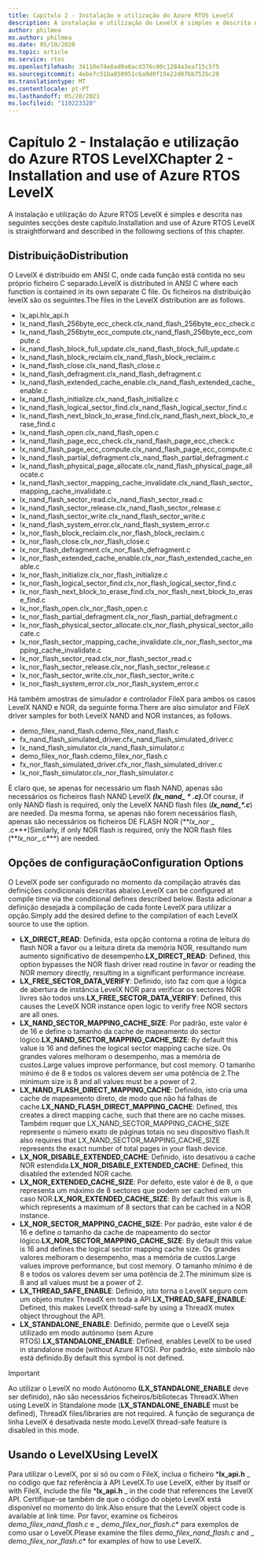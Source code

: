 ```yaml
---
title: Capítulo 2 - Instalação e utilização do Azure RTOS LevelX
description: A instalação e utilização do LevelX é simples e descrita nas seguintes secções deste capítulo.
author: philmea
ms.author: philmea
ms.date: 05/19/2020
ms.topic: article
ms.service: rtos
ms.openlocfilehash: 34110e74e8ad0a6acd376c00c1284a3ea715c5f5
ms.sourcegitcommit: 4ebe7c51ba850951c6a9d0f15e22d07bb752bc28
ms.translationtype: MT
ms.contentlocale: pt-PT
ms.lasthandoff: 05/20/2021
ms.locfileid: "110223320"
---
```

# <a name="chapter-2---installation-and-use-of-azure-rtos-levelx"></a><span data-ttu-id="dc713-103">Capítulo 2 - Instalação e utilização do Azure RTOS LevelX</span><span class="sxs-lookup"><span data-stu-id="dc713-103">Chapter 2 - Installation and use of Azure RTOS LevelX</span></span>

<span data-ttu-id="dc713-104">A instalação e utilização do Azure RTOS LevelX é simples e descrita nas seguintes secções deste capítulo.</span><span class="sxs-lookup"><span data-stu-id="dc713-104">Installation and use of Azure RTOS LevelX is straightforward and described in the following sections of this chapter.</span></span>

## <a name="distribution"></a><span data-ttu-id="dc713-105">Distribuição</span><span class="sxs-lookup"><span data-stu-id="dc713-105">Distribution</span></span>

<span data-ttu-id="dc713-106">O LevelX é distribuído em ANSI C, onde cada função está contida no seu próprio ficheiro C separado.</span><span class="sxs-lookup"><span data-stu-id="dc713-106">LevelX is distributed in ANSI C where each function is contained in its own separate C file.</span></span> <span data-ttu-id="dc713-107">Os ficheiros na distribuição levelX são os seguintes.</span><span class="sxs-lookup"><span data-stu-id="dc713-107">The files in the LevelX distribution are as follows.</span></span>
- <span data-ttu-id="dc713-108">lx_api.h</span><span class="sxs-lookup"><span data-stu-id="dc713-108">lx_api.h</span></span>
- <span data-ttu-id="dc713-109">lx_nand_flash_256byte_ecc_check.c</span><span class="sxs-lookup"><span data-stu-id="dc713-109">lx_nand_flash_256byte_ecc_check.c</span></span>
- <span data-ttu-id="dc713-110">lx_nand_flash_256byte_ecc_compute.c</span><span class="sxs-lookup"><span data-stu-id="dc713-110">lx_nand_flash_256byte_ecc_compute.c</span></span>
- <span data-ttu-id="dc713-111">lx_nand_flash_block_full_update.c</span><span class="sxs-lookup"><span data-stu-id="dc713-111">lx_nand_flash_block_full_update.c</span></span>
- <span data-ttu-id="dc713-112">lx_nand_flash_block_reclaim.c</span><span class="sxs-lookup"><span data-stu-id="dc713-112">lx_nand_flash_block_reclaim.c</span></span>
- <span data-ttu-id="dc713-113">lx_nand_flash_close.c</span><span class="sxs-lookup"><span data-stu-id="dc713-113">lx_nand_flash_close.c</span></span>
- <span data-ttu-id="dc713-114">lx_nand_flash_defragment.c</span><span class="sxs-lookup"><span data-stu-id="dc713-114">lx_nand_flash_defragment.c</span></span>  
- <span data-ttu-id="dc713-115">lx_nand_flash_extended_cache_enable.c</span><span class="sxs-lookup"><span data-stu-id="dc713-115">lx_nand_flash_extended_cache_enable.c</span></span>
- <span data-ttu-id="dc713-116">lx_nand_flash_initialize.c</span><span class="sxs-lookup"><span data-stu-id="dc713-116">lx_nand_flash_initialize.c</span></span>
- <span data-ttu-id="dc713-117">lx_nand_flash_logical_sector_find.c</span><span class="sxs-lookup"><span data-stu-id="dc713-117">lx_nand_flash_logical_sector_find.c</span></span>
- <span data-ttu-id="dc713-118">lx_nand_flash_next_block_to_erase_find.c</span><span class="sxs-lookup"><span data-stu-id="dc713-118">lx_nand_flash_next_block_to_erase_find.c</span></span>
- <span data-ttu-id="dc713-119">lx_nand_flash_open.c</span><span class="sxs-lookup"><span data-stu-id="dc713-119">lx_nand_flash_open.c</span></span>
- <span data-ttu-id="dc713-120">lx_nand_flash_page_ecc_check.c</span><span class="sxs-lookup"><span data-stu-id="dc713-120">lx_nand_flash_page_ecc_check.c</span></span>
- <span data-ttu-id="dc713-121">lx_nand_flash_page_ecc_compute.c</span><span class="sxs-lookup"><span data-stu-id="dc713-121">lx_nand_flash_page_ecc_compute.c</span></span>  
- <span data-ttu-id="dc713-122">lx_nand_flash_partial_defragment.c</span><span class="sxs-lookup"><span data-stu-id="dc713-122">lx_nand_flash_partial_defragment.c</span></span>
- <span data-ttu-id="dc713-123">lx_nand_flash_physical_page_allocate.c</span><span class="sxs-lookup"><span data-stu-id="dc713-123">lx_nand_flash_physical_page_allocate.c</span></span>
- <span data-ttu-id="dc713-124">lx_nand_flash_sector_mapping_cache_invalidate.c</span><span class="sxs-lookup"><span data-stu-id="dc713-124">lx_nand_flash_sector_mapping_cache_invalidate.c</span></span>
- <span data-ttu-id="dc713-125">lx_nand_flash_sector_read.c</span><span class="sxs-lookup"><span data-stu-id="dc713-125">lx_nand_flash_sector_read.c</span></span>
- <span data-ttu-id="dc713-126">lx_nand_flash_sector_release.c</span><span class="sxs-lookup"><span data-stu-id="dc713-126">lx_nand_flash_sector_release.c</span></span>
- <span data-ttu-id="dc713-127">lx_nand_flash_sector_write.c</span><span class="sxs-lookup"><span data-stu-id="dc713-127">lx_nand_flash_sector_write.c</span></span>
- <span data-ttu-id="dc713-128">lx_nand_flash_system_error.c</span><span class="sxs-lookup"><span data-stu-id="dc713-128">lx_nand_flash_system_error.c</span></span>
- <span data-ttu-id="dc713-129">lx_nor_flash_block_reclaim.c</span><span class="sxs-lookup"><span data-stu-id="dc713-129">lx_nor_flash_block_reclaim.c</span></span>
- <span data-ttu-id="dc713-130">lx_nor_flash_close.c</span><span class="sxs-lookup"><span data-stu-id="dc713-130">lx_nor_flash_close.c</span></span>
- <span data-ttu-id="dc713-131">lx_nor_flash_defragment.c</span><span class="sxs-lookup"><span data-stu-id="dc713-131">lx_nor_flash_defragment.c</span></span>  
- <span data-ttu-id="dc713-132">lx_nor_flash_extended_cache_enable.c</span><span class="sxs-lookup"><span data-stu-id="dc713-132">lx_nor_flash_extended_cache_enable.c</span></span>
- <span data-ttu-id="dc713-133">lx_nor_flash_initialize.c</span><span class="sxs-lookup"><span data-stu-id="dc713-133">lx_nor_flash_initialize.c</span></span>
- <span data-ttu-id="dc713-134">lx_nor_flash_logical_sector_find.c</span><span class="sxs-lookup"><span data-stu-id="dc713-134">lx_nor_flash_logical_sector_find.c</span></span>
- <span data-ttu-id="dc713-135">lx_nor_flash_next_block_to_erase_find.c</span><span class="sxs-lookup"><span data-stu-id="dc713-135">lx_nor_flash_next_block_to_erase_find.c</span></span>
- <span data-ttu-id="dc713-136">lx_nor_flash_open.c</span><span class="sxs-lookup"><span data-stu-id="dc713-136">lx_nor_flash_open.c</span></span>
- <span data-ttu-id="dc713-137">lx_nor_flash_partial_defragment.c</span><span class="sxs-lookup"><span data-stu-id="dc713-137">lx_nor_flash_partial_defragment.c</span></span>
- <span data-ttu-id="dc713-138">lx_nor_flash_physical_sector_allocate.c</span><span class="sxs-lookup"><span data-stu-id="dc713-138">lx_nor_flash_physical_sector_allocate.c</span></span>
- <span data-ttu-id="dc713-139">lx_nor_flash_sector_mapping_cache_invalidate.c</span><span class="sxs-lookup"><span data-stu-id="dc713-139">lx_nor_flash_sector_mapping_cache_invalidate.c</span></span>
- <span data-ttu-id="dc713-140">lx_nor_flash_sector_read.c</span><span class="sxs-lookup"><span data-stu-id="dc713-140">lx_nor_flash_sector_read.c</span></span>
- <span data-ttu-id="dc713-141">lx_nor_flash_sector_release.c</span><span class="sxs-lookup"><span data-stu-id="dc713-141">lx_nor_flash_sector_release.c</span></span>
- <span data-ttu-id="dc713-142">lx_nor_flash_sector_write.c</span><span class="sxs-lookup"><span data-stu-id="dc713-142">lx_nor_flash_sector_write.c</span></span>
- <span data-ttu-id="dc713-143">lx_nor_flash_system_error.c</span><span class="sxs-lookup"><span data-stu-id="dc713-143">lx_nor_flash_system_error.c</span></span>

<span data-ttu-id="dc713-144">Há também amostras de simulador e controlador FileX para ambos os casos LevelX NAND e NOR, da seguinte forma.</span><span class="sxs-lookup"><span data-stu-id="dc713-144">There are also simulator and FileX driver samples for both LevelX NAND and NOR instances, as follows.</span></span>

- <span data-ttu-id="dc713-145">demo_filex_nand_flash.c</span><span class="sxs-lookup"><span data-stu-id="dc713-145">demo_filex_nand_flash.c</span></span>  
- <span data-ttu-id="dc713-146">fx_nand_flash_simulated_driver.c</span><span class="sxs-lookup"><span data-stu-id="dc713-146">fx_nand_flash_simulated_driver.c</span></span>
- <span data-ttu-id="dc713-147">lx_nand_flash_simulator.c</span><span class="sxs-lookup"><span data-stu-id="dc713-147">lx_nand_flash_simulator.c</span></span>
- <span data-ttu-id="dc713-148">demo_filex_nor_flash.c</span><span class="sxs-lookup"><span data-stu-id="dc713-148">demo_filex_nor_flash.c</span></span>  
- <span data-ttu-id="dc713-149">fx_nor_flash_simulated_driver.c</span><span class="sxs-lookup"><span data-stu-id="dc713-149">fx_nor_flash_simulated_driver.c</span></span>
- <span data-ttu-id="dc713-150">lx_nor_flash_simulator.c</span><span class="sxs-lookup"><span data-stu-id="dc713-150">lx_nor_flash_simulator.c</span></span>

<span data-ttu-id="dc713-151">É claro que, se apenas for necessário um flash NAND, apenas são necessários os ficheiros flash NAND LevelX ***(lx_nand_ \* .c).***</span><span class="sxs-lookup"><span data-stu-id="dc713-151">Of course, if only NAND flash is required, only the LevelX NAND flash files (***lx_nand_\*.c***) are needed.</span></span> <span data-ttu-id="dc713-152">Da mesma forma, se apenas não forem necessários flash, apenas são necessários os ficheiros DE FLASH NOR (\*\*_lx_nor_ \_ .c\*\*\*)</span><span class="sxs-lookup"><span data-stu-id="dc713-152">Similarly, if only NOR flash is required, only the NOR flash files (\*\*_lx_nor_\_.c\*\*\*) are needed.</span></span>

## <a name="configuration-options"></a><span data-ttu-id="dc713-153">Opções de configuração</span><span class="sxs-lookup"><span data-stu-id="dc713-153">Configuration Options</span></span>

<span data-ttu-id="dc713-154">O LevelX pode ser configurado no momento da compilação através das definições condicionais descritas abaixo.</span><span class="sxs-lookup"><span data-stu-id="dc713-154">LevelX can be configured at compile time via the conditional defines described below.</span></span> <span data-ttu-id="dc713-155">Basta adicionar a definição desejada à compilação de cada fonte LevelX para utilizar a opção.</span><span class="sxs-lookup"><span data-stu-id="dc713-155">Simply add the desired define to the compilation of each LevelX source to use the option.</span></span>

- <span data-ttu-id="dc713-156">**LX_DIRECT_READ**: Definida, esta opção contorna a rotina de leitura do flash NOR a favor ou a leitura direta da memória NOR, resultando num aumento significativo de desempenho.</span><span class="sxs-lookup"><span data-stu-id="dc713-156">**LX_DIRECT_READ**:  Defined, this option bypasses the NOR flash driver read routine in favor or reading the NOR memory directly, resulting in a significant performance increase.</span></span>
- <span data-ttu-id="dc713-157">**LX_FREE_SECTOR_DATA_VERIFY**: Definido, isto faz com que a lógica de abertura de instância LevelX NOR para verificar os sectores NOR livres são todos uns.</span><span class="sxs-lookup"><span data-stu-id="dc713-157">**LX_FREE_SECTOR_DATA_VERIFY**: Defined, this causes the LevelX NOR instance open logic to verify free NOR sectors are all ones.</span></span>
- <span data-ttu-id="dc713-158">**LX_NAND_SECTOR_MAPPING_CACHE_SIZE**: Por padrão, este valor é de 16 e define o tamanho da cache de mapeamento do sector lógico.</span><span class="sxs-lookup"><span data-stu-id="dc713-158">**LX_NAND_SECTOR_MAPPING_CACHE_SIZE**:  By default this value is 16 and defines the logical sector mapping cache size.</span></span> <span data-ttu-id="dc713-159">Os grandes valores melhoram o desempenho, mas a memória de custos.</span><span class="sxs-lookup"><span data-stu-id="dc713-159">Large values improve performance, but cost memory.</span></span> <span data-ttu-id="dc713-160">O tamanho mínimo é de 8 e todos os valores devem ser uma potência de 2.</span><span class="sxs-lookup"><span data-stu-id="dc713-160">The minimum size is 8 and all values must be a power of 2.</span></span>
- <span data-ttu-id="dc713-161">**LX_NAND_FLASH_DIRECT_MAPPING_CACHE**: Definido, isto cria uma cache de mapeamento direto, de modo que não há falhas de cache.</span><span class="sxs-lookup"><span data-stu-id="dc713-161">**LX_NAND_FLASH_DIRECT_MAPPING_CACHE**: Defined, this creates a direct mapping cache, such that there are no cache misses.</span></span> <span data-ttu-id="dc713-162">Também requer que LX_NAND_SECTOR_MAPPING_CACHE_SIZE represente o número exato de páginas totais no seu dispositivo flash.</span><span class="sxs-lookup"><span data-stu-id="dc713-162">It also requires that LX_NAND_SECTOR_MAPPING_CACHE_SIZE represents the exact number of total pages in your flash device.</span></span>
- <span data-ttu-id="dc713-163">**LX_NOR_DISABLE_EXTENDED_CACHE**: Definido, isto desativou a cache NOR estendida.</span><span class="sxs-lookup"><span data-stu-id="dc713-163">**LX_NOR_DISABLE_EXTENDED_CACHE**: Defined, this disabled the extended NOR cache.</span></span>
- <span data-ttu-id="dc713-164">**LX_NOR_EXTENDED_CACHE_SIZE**: Por defeito, este valor é de 8, o que representa um máximo de 8 sectores que podem ser cached em um caso NOR.</span><span class="sxs-lookup"><span data-stu-id="dc713-164">**LX_NOR_EXTENDED_CACHE_SIZE**: By default this value is 8, which represents a maximum of 8 sectors that can be cached in a NOR instance.</span></span>
- <span data-ttu-id="dc713-165">**LX_NOR_SECTOR_MAPPING_CACHE_SIZE**: Por padrão, este valor é de 16 e define o tamanho da cache de mapeamento do sector lógico.</span><span class="sxs-lookup"><span data-stu-id="dc713-165">**LX_NOR_SECTOR_MAPPING_CACHE_SIZE**: By default this value is 16 and defines the logical sector mapping cache size.</span></span> <span data-ttu-id="dc713-166">Os grandes valores melhoram o desempenho, mas a memória de custos.</span><span class="sxs-lookup"><span data-stu-id="dc713-166">Large values improve performance, but cost memory.</span></span> <span data-ttu-id="dc713-167">O tamanho mínimo é de 8 e todos os valores devem ser uma potência de 2.</span><span class="sxs-lookup"><span data-stu-id="dc713-167">The minimum size is 8 and all values must be a power of 2.</span></span>
- <span data-ttu-id="dc713-168">**LX_THREAD_SAFE_ENABLE**: Definido, isto torna o LevelX seguro com um objeto mutex ThreadX em toda a API.</span><span class="sxs-lookup"><span data-stu-id="dc713-168">**LX_THREAD_SAFE_ENABLE**: Defined, this makes LevelX thread-safe by using a ThreadX mutex object throughout the API.</span></span>
- <span data-ttu-id="dc713-169">**LX_STANDALONE_ENABLE**: Definido, permite que o LevelX seja utilizado em modo autónomo (sem Azure RTOS).</span><span class="sxs-lookup"><span data-stu-id="dc713-169">**LX_STANDALONE_ENABLE**: Defined, enables LevelX to be used in standalone mode (without Azure RTOS).</span></span> <span data-ttu-id="dc713-170">Por padrão, este símbolo não está definido.</span><span class="sxs-lookup"><span data-stu-id="dc713-170">By default this symbol is not defined.</span></span>

> [!IMPORTANT]
> <span data-ttu-id="dc713-171">Ao utilizar o LevelX no modo Autónomo **(LX_STANDALONE_ENABLE** deve ser definido), não são necessários ficheiros/bibliotecas ThreadX.</span><span class="sxs-lookup"><span data-stu-id="dc713-171">When using LevelX in Standalone mode (**LX_STANDALONE_ENABLE** must be defined), ThreadX files/libraries are not required.</span></span> <span data-ttu-id="dc713-172">A função de segurança de linha LevelX é desativada neste modo.</span><span class="sxs-lookup"><span data-stu-id="dc713-172">LevelX thread-safe feature is disabled in this mode.</span></span>

## <a name="using-levelx"></a><span data-ttu-id="dc713-173">Usando o LevelX</span><span class="sxs-lookup"><span data-stu-id="dc713-173">Using LevelX</span></span>

<span data-ttu-id="dc713-174">Para utilizar o LevelX, por si só ou com o FileX, inclua o ficheiro \***lx_api.h** _ no código que faz referência à API LevelX.</span><span class="sxs-lookup"><span data-stu-id="dc713-174">To use LevelX, either by itself or with FileX, include the file \***lx_api.h** _ in the code that references the LevelX API.</span></span> <span data-ttu-id="dc713-175">Certifique-se também de que o código do objeto LevelX está disponível no momento do link.</span><span class="sxs-lookup"><span data-stu-id="dc713-175">Also ensure that the LevelX object code is available at link time.</span></span> <span data-ttu-id="dc713-176">Por favor, examine os ficheiros _*_demo_filex_nand_flash.c_*_ e _ *_demo_filex_nor_flash.c_*\* para exemplos de como usar o LevelX.</span><span class="sxs-lookup"><span data-stu-id="dc713-176">Please examine the files _*_demo_filex_nand_flash.c_*_ and _ *_demo_filex_nor_flash.c_*\* for examples of how to use LevelX.</span></span>
